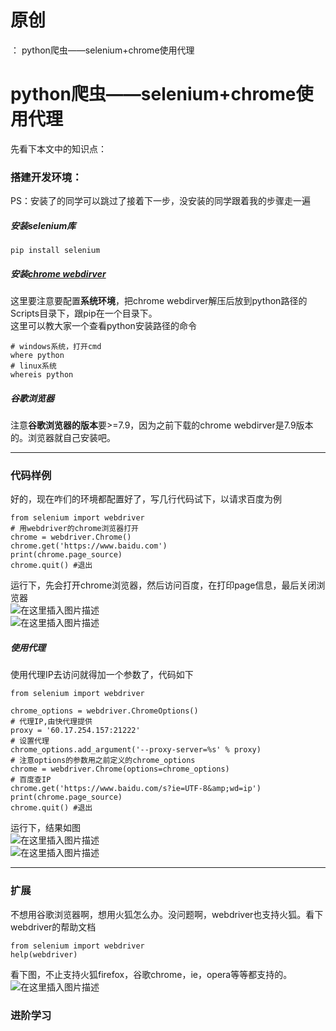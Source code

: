 # 原创
：  python爬虫——selenium+chrome使用代理

# python爬虫——selenium+chrome使用代理

先看下本文中的知识点：

### 搭建开发环境：

PS：安装了的同学可以跳过了接着下一步，没安装的同学跟着我的步骤走一遍

##### 安装selenium库

```
pip install selenium

```

##### 安装[chrome webdirver](https://chromedriver.storage.googleapis.com/index.html?path=79.0.3945.36/)

这里要注意要配置**系统环境**，把chrome webdirver解压后放到python路径的Scripts目录下，跟pip在一个目录下。<br/> 这里可以教大家一个查看python安装路径的命令

```
# windows系统，打开cmd
where python
# linux系统
whereis python

```

##### 谷歌浏览器

注意**谷歌浏览器的版本**要&gt;=7.9，因为之前下载的chrome webdirver是7.9版本的。浏览器就自己安装吧。

---


### 代码样例

好的，现在咋们的环境都配置好了，写几行代码试下，以请求百度为例

```
from selenium import webdriver
# 用webdriver的chrome浏览器打开
chrome = webdriver.Chrome()
chrome.get('https://www.baidu.com')
print(chrome.page_source)
chrome.quit() #退出

```

运行下，先会打开chrome浏览器，然后访问百度，在打印page信息，最后关闭浏览器<br/> <img alt="在这里插入图片描述" src="https://i-blog.csdnimg.cn/blog_migrate/646b0c4317bf506293dff77d3bf5587a.png"/><br/> <img alt="在这里插入图片描述" src="https://i-blog.csdnimg.cn/blog_migrate/bf5c28ddec19522c7f78154419187204.png"/>

##### 使用代理

使用代理IP去访问就得加一个参数了，代码如下

```
from selenium import webdriver

chrome_options = webdriver.ChromeOptions()
# 代理IP,由快代理提供
proxy = '60.17.254.157:21222'
# 设置代理
chrome_options.add_argument('--proxy-server=%s' % proxy)
# 注意options的参数用之前定义的chrome_options
chrome = webdriver.Chrome(options=chrome_options)
# 百度查IP
chrome.get('https://www.baidu.com/s?ie=UTF-8&amp;wd=ip')
print(chrome.page_source)
chrome.quit() #退出

```

运行下，结果如图<br/> <img alt="在这里插入图片描述" src="https://i-blog.csdnimg.cn/blog_migrate/e936333745fa6ac6b8082b22e94fb77b.png"/><br/> <img alt="在这里插入图片描述" src="https://i-blog.csdnimg.cn/blog_migrate/82f1c25b10b70ec9b7b01a26193d4a19.png"/>

---


### 扩展

不想用谷歌浏览器啊，想用火狐怎么办。没问题啊，webdriver也支持火狐。看下webdriver的帮助文档

```
from selenium import webdriver
help(webdriver)

```

看下图，不止支持火狐firefox，谷歌chrome，ie，opera等等都支持的。<br/> <img alt="在这里插入图片描述" src="https://i-blog.csdnimg.cn/blog_migrate/5005c494cf6b9d1f14786956578e67f6.png"/>

### 进阶学习
